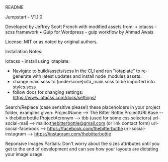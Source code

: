 README


Jumpstart - V1.1.0

Developed by Jeffrey Scott French with modified assets from:
• iotacss - scss framework
• Gulp for Wordpress - gulp workflow by Ahmad Awais

License: MIT or as noted by original authors.




Installation Notes:

Iotacss - install using iotaplate:
- Navigate to build/assets/scss in the CLI and run "iotaplate" to re-generate with latest updates and install node_modules assets.
- change main.scss to (underscore)iota_main.scss to be imported into styles.scss
- follow docs for changing settings: https://www.iotacss.com/docs/settings/


Search/Replace (case sensitive please!) these placeholders in your project folder, examples given:
ProjectName          --> The Bitter Bottle
ProjectURLBase       --> thebitterbottle
ProjectAcronym       --> tbb (used for some css selectors)
url-social-mail      --> mailto:thebitterbottle@gmail.com (or link contact form)
url-social-facebook  --> https://facebook.com/thebitterbottle
url-social-instagram --> https://instagram.com/thebitterbottle


Reponsive Images Partials:
Don't worry about the sizes attributes until you get to the end of development and can see how your layouts are dictating your image usage.